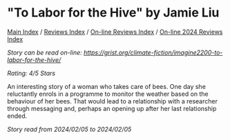 # "To Labor for the Hive" by Jamie Liu

[Main Index](../../../README.md) / [Reviews Index](../../README.md) / [On-line Reviews Index](../README.md) / [On-line 2024 Reviews Index](README.md)

*Story can be read on-line: <https://grist.org/climate-fiction/imagine2200-to-labor-for-the-hive/>*

*Rating: 4/5 Stars*

An interesting story of a woman who takes care of bees. One day she reluctantly enrols in a programme to monitor the weather based on the behaviour of her bees. That would lead to a relationship with a researcher through messaging and, perhaps an opening up after her last relationship ended.

*Story read from 2024/02/05 to 2024/02/05*
